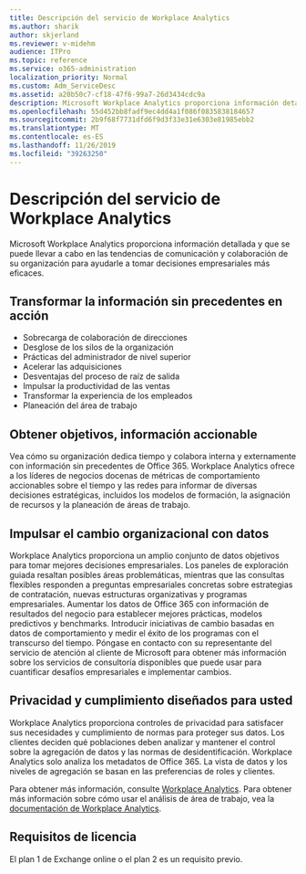 ```yaml
---
title: Descripción del servicio de Workplace Analytics
ms.author: sharik
author: skjerland
ms.reviewer: v-midehm
audience: ITPro
ms.topic: reference
ms.service: o365-administration
localization_priority: Normal
ms.custom: Adm_ServiceDesc
ms.assetid: a20b50c7-cf18-47f6-99a7-26d3434cdc9a
description: Microsoft Workplace Analytics proporciona información detallada y que se puede llevar a cabo en las tendencias de comunicación y colaboración de su organización para ayudarle a tomar decisiones empresariales más eficaces.
ms.openlocfilehash: 55d452bb8fadf9ec4dd4a1f086f0835838184657
ms.sourcegitcommit: 2b9f68f7731dfd6f9d3f33e31e6303e81985ebb2
ms.translationtype: MT
ms.contentlocale: es-ES
ms.lasthandoff: 11/26/2019
ms.locfileid: "39263250"
---
```

# <a name="workplace-analytics-service-description"></a>Descripción del servicio de Workplace Analytics

Microsoft Workplace Analytics proporciona información detallada y que se puede llevar a cabo en las tendencias de comunicación y colaboración de su organización para ayudarle a tomar decisiones empresariales más eficaces.

## <a name="transform-unprecedented-insights-into-action"></a>Transformar la información sin precedentes en acción

* Sobrecarga de colaboración de direcciones
* Desglose de los silos de la organización
* Prácticas del administrador de nivel superior
* Acelerar las adquisiciones
* Desventajas del proceso de raíz de salida
* Impulsar la productividad de las ventas
* Transformar la experiencia de los empleados
* Planeación del área de trabajo

## <a name="gain-objective-actionable-insights"></a>Obtener objetivos, información accionable

Vea cómo su organización dedica tiempo y colabora interna y externamente con información sin precedentes de Office 365. Workplace Analytics ofrece a los líderes de negocios docenas de métricas de comportamiento accionables sobre el tiempo y las redes para informar de diversas decisiones estratégicas, incluidos los modelos de formación, la asignación de recursos y la planeación de áreas de trabajo.

## <a name="drive-organizational-change-with-data"></a>Impulsar el cambio organizacional con datos

Workplace Analytics proporciona un amplio conjunto de datos objetivos para tomar mejores decisiones empresariales. Los paneles de exploración guiada resaltan posibles áreas problemáticas, mientras que las consultas flexibles responden a preguntas empresariales concretas sobre estrategias de contratación, nuevas estructuras organizativas y programas empresariales. Aumentar los datos de Office 365 con información de resultados del negocio para establecer mejores prácticas, modelos predictivos y benchmarks. Introducir iniciativas de cambio basadas en datos de comportamiento y medir el éxito de los programas con el transcurso del tiempo. Póngase en contacto con su representante del servicio de atención al cliente de Microsoft para obtener más información sobre los servicios de consultoría disponibles que puede usar para cuantificar desafíos empresariales e implementar cambios.

## <a name="privacy-and-compliance-designed-for-you"></a>Privacidad y cumplimiento diseñados para usted

Workplace Analytics proporciona controles de privacidad para satisfacer sus necesidades y cumplimiento de normas para proteger sus datos. Los clientes deciden qué poblaciones deben analizar y mantener el control sobre la agregación de datos y las normas de desidentificación. Workplace Analytics solo analiza los metadatos de Office 365. La vista de datos y los niveles de agregación se basan en las preferencias de roles y clientes.

Para obtener más información, consulte [Workplace Analytics](https://go.microsoft.com/fwlink/?linkid=852492). Para obtener más información sobre cómo usar el análisis de área de trabajo, vea la [documentación de Workplace Analytics](https://docs.microsoft.com/workplace-analytics/).
  
## <a name="licensing-requirements"></a>Requisitos de licencia

El plan 1 de Exchange online o el plan 2 es un requisito previo.
